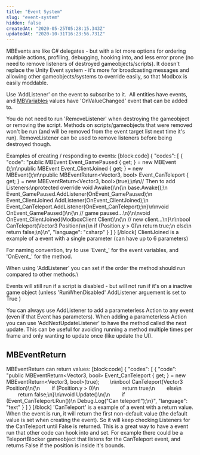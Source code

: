 ```yaml
---
title: "Event System"
slug: "event-system"
hidden: false
createdAt: "2020-05-25T05:28:15.343Z"
updatedAt: "2020-10-31T16:23:56.731Z"
---
```

MBEvents are like C# delegates - but with a lot more options for ordering multiple actions, profiling, debugging, hooking into, and less error prone (no need to remove listeners of destroyed gameobjects/scripts). It doesn't replace the Unity Event system - it's more for broadcasting messages and allowing other gameobjects/systems to override easily, so that Modbox is easily moddable.

Use 'AddListener' on the event to subscribe to it.  All entities have events, and [MBVariables](doc:mbvariables) values have 'OnValueChanged' event that can be added to.

You do not need to run 'RemoveListener' when destroying the gameobject or removing the script. Methods on scripts/gameobjects that were removed won't be run (and will be removed from the event target list next time it's run). RemoveListener can be used to remove listeners before being destroyed though.


Examples of creating / responding to events:
[block:code]
{
  "codes": [
    {
      "code": "public MBEvent Event_GamePaused { get; } = new MBEvent ();\n\npublic MBEvent<ModboxClient> Event_ClientJoined { get; } = new MBEvent<ModboxClient>();\n\npublic MBEventReturn<Vector3, bool> Event_CanTeleport { get; } = new MBEventReturn<Vector3, bool>(true);\n\n// Then to add Listeners:\nprotected override void Awake()\n{\n  base.Awake();\n  Event_GamePaused.AddListener(OnEvent_GamePaused);\n  Event_ClientJoined.AddListener(OnEvent_ClientJoined);\n  Event_CanTeleport.AddListener(OnEvent_CanTeleport);\n}\n\nvoid OnEvent_GamePaused()\n{\n  // game paused...\n}\n\nvoid OnEvent_ClientJoined(ModboxClient Client)\n{\n  // new client...\n}\n\nbool CanTeleport(Vector3 Position)\n{\n  if (Position.y > 0)\n    return true;\n  else\n    return false;\n}\n",
      "language": "csharp"
    }
  ]
}
[/block]
ClientJoined is a example of a event with a single parameter (can have up to 6 parameters)

For naming convention, try to use 'Event_' for the event variables, and 'OnEvent_' for the method.

When using 'AddListener' you can set if the order the method should run compared to other methods.\

Events will still run if a script is disabled - but will not run if it's on a inactive game object (unless 'RunWhenDisabled' AddListener arguement is set to True )

You can always use AddListener to add a parameterless Action to any event (even if that Event has parameters). When adding a parameterless Action you can use 'AddNextUpdateListener' to have the method called the next update. This can be useful for avoiding running a method multiple times per frame and only wanting to update once (like update the UI).

## MBEventReturn
MBEventReturn can return values:
[block:code]
{
  "codes": [
    {
      "code": "public MBEventReturn<Vector3, bool> Event_CanTeleport { get; } = new MBEventReturn<Vector3, bool>(true);       \n\nbool CanTeleport(Vector3 Position)\n{\n        if (Position.y > 0)\n                return true;\n        else\n                return false;\n}\n\nvoid Update()\n{\n        if (Event_CanTeleport.Run())\n            Debug.Log(\"Can teleport!\");\n}",
      "language": "text"
    }
  ]
}
[/block]
'CanTeleport' is a example of a event with a return value. When the event is run, it will return the first non-default value (the default value is set when creating the event). So it will keep checking Listeners for the CanTeleport until False is returned. This is a great way to have a event run that other code can hook into and set. For example there could be a TeleportBlocker gameobject that listens for the CanTeleport event, and returns False if the position is inside it's bounds.